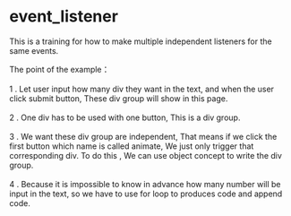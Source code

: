 # event_listener   <br>

This is a training for how to make multiple independent listeners for the same events.  <br> 

The point of the example：  <br> <br>
1 . Let user input how many div they want in the text, and when the user click submit button, These div group will show in this page. <br> <br>
2 . One div has to be used with one button, This is a div group.  <br> <br>
3 . We want these div group are independent, That means if we click the first button which name is called animate, We just only trigger that corresponding div. To do this , We can use object concept to write the div group. <br> <br>
4 . Because it is impossible to know in advance how many number will be input in the text, so we have to use for loop to produces code and append code.
